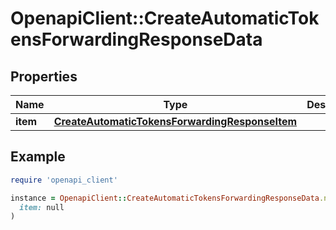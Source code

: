 # OpenapiClient::CreateAutomaticTokensForwardingResponseData

## Properties

| Name | Type | Description | Notes |
| ---- | ---- | ----------- | ----- |
| **item** | [**CreateAutomaticTokensForwardingResponseItem**](CreateAutomaticTokensForwardingResponseItem.md) |  |  |

## Example

```ruby
require 'openapi_client'

instance = OpenapiClient::CreateAutomaticTokensForwardingResponseData.new(
  item: null
)
```

